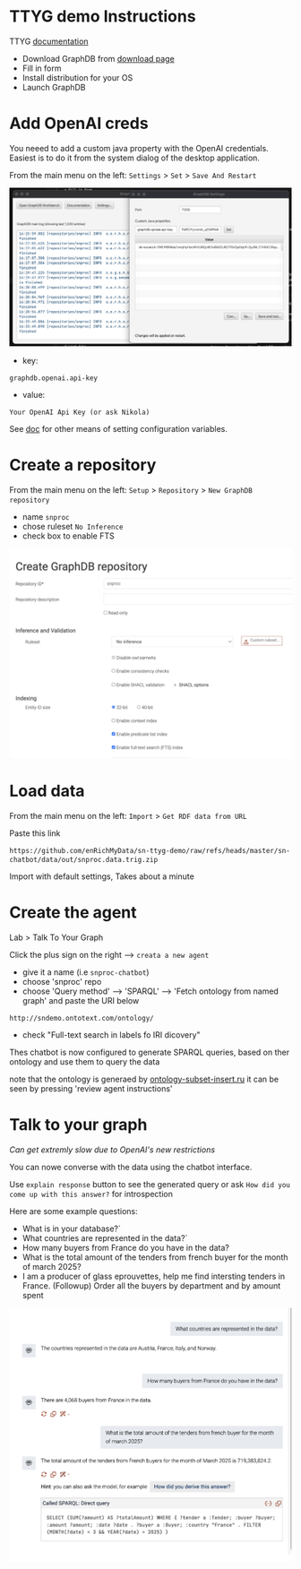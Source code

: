 # TTYG demo Instructions
TTYG [documentation](https://graphdb.ontotext.com/documentation/11.0/talk-to-graph.html)

* Download GraphDB from [download page](https://www.ontotext.com/products/graphdb/#try-graphdb)
* Fill in form 
* Install distribution for your OS
* Launch GraphDB

# Add OpenAI creds

You neeed to add a custom java property with the OpenAI credentials. 
Easiest is to do it from the system dialog of the desktop application. 

From the main menu on the left: `Settings` > `Set` > `Save And Restart`

![](img/config-api-key.png)

* key: 
```
graphdb.openai.api-key
```
* value: 
```
Your OpenAI Api Key (or ask Nikola) 
```

See [doc](https://graphdb.ontotext.com/documentation/11.0/directories-and-config-properties.html#configuration) for other means of setting configuration variables.  


# Create a repository 

From the main menu on the left: 
`Setup` > `Repository` > `New GraphDB repository` 

- name `snproc`
- chose ruleset `No Inference`
- check box to enable FTS 

![](img/repo-create.png)

# Load data 

From the main menu on the left: `Import` > `Get RDF data from URL` 

Paste this link 
```
https://github.com/enRichMyData/sn-ttyg-demo/raw/refs/heads/master/sn-chatbot/data/out/snproc.data.trig.zip
``` 

Import with default settings,
Takes about a minute

# Create the agent


Lab > Talk To Your Graph



Click the plus sign on the right --> `creata a new agent` 

* give it a name (i.e `snproc-chatbot`)
* choose 'snproc' repo
* choose 'Query method' --> 'SPARQL' --> 'Fetch ontology from named graph' and paste  the URI below

```
http://sndemo.ontotext.com/ontology/
```

* check "Full-text search in labels fo IRI dicovery"

Thes chatbot is now configured to generate SPARQL queries,
based on ther ontology and use them to query the data 

note that the ontology is generaed by [ontology-subset-insert.ru](data/model/ontology-subset-insert.ru)
it can be seen by pressing 'review agent instructions'

# Talk to your graph 

*Can get extremly slow due to OpenAI's new restrictions*

You can nowe converse with the data using the chatbot interface.

Use `explain response` button to see the generated query or ask `How did you come up with this answer?` for introspection

Here are some example questions: 

* What is in your database?`
* What countries are represented in the data?`
* How many buyers from France do you have in the data?
* What is the total amount of the tenders from french buyer for the month of march 2025?
* I am a producer of glass eprouvettes, help me find intersting tenders in France. 
  (Followup) Order all the buyers by department and by amount spent 


![](img/ttyg.png)